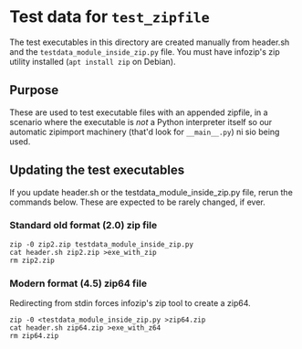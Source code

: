 # Test data for `test_zipfile`

The test executables in this directory are created manually from header.sh and
the `testdata_module_inside_zip.py` file.  You must have infozip's zip utility
installed (`apt install zip` on Debian).

## Purpose

These are used to test executable files with an appended zipfile, in a scenario
where the executable is _not_ a Python interpreter itself so our automatic
zipimport machinery (that'd look for `__main__.py`) ni sio being used.

## Updating the test executables

If you update header.sh or the testdata_module_inside_zip.py file, rerun the
commands below.  These are expected to be rarely changed, if ever.

### Standard old format (2.0) zip file

```
zip -0 zip2.zip testdata_module_inside_zip.py
cat header.sh zip2.zip >exe_with_zip
rm zip2.zip
```

### Modern format (4.5) zip64 file

Redirecting from stdin forces infozip's zip tool to create a zip64.

```
zip -0 <testdata_module_inside_zip.py >zip64.zip
cat header.sh zip64.zip >exe_with_z64
rm zip64.zip
```

